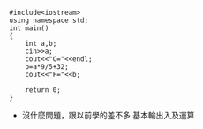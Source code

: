 ```cpp=
#include<iostream>
using namespace std;
int main()
{
	int a,b;
	cin>>a;
	cout<<"C="<<endl;
	b=a*9/5+32;
	cout<<"F="<<b;
	
	return 0;
}
```
+  沒什麼問題，跟以前學的差不多 基本輸出入及運算